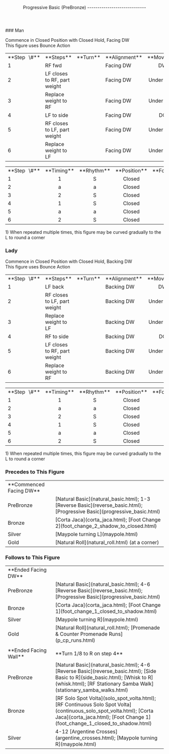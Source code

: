 <header>Progressive Basic (PreBronze)
-----------------------------

 </header>### Man

Commence in Closed Position with Closed Hold, Facing DW  
 This figure uses Bounce Action

 <table class="style1"> <tbody><tr> <td style="width:10%">**Step<span style="color:white">\_</span>\#**</td> <td style="width:38%">**Steps**</td> <td style="width:20%">**Turn**</td> <td style="width:16%">**Alignment**</td> <td style="width:16%;text-align:center">**Moving**</td> </tr> <tr> <td>1</td> <td>RF fwd</td> <td> </td> <td>Facing DW</td> <td style="text-align:center">DW</td> </tr> <tr> <td>2</td> <td>LF closes to RF, part weight</td> <td> </td> <td>Facing DW</td> <td style="text-align:center">Under Body</td> </tr> <tr> <td>3</td> <td>Replace weight to RF</td> <td> </td> <td>Facing DW</td> <td style="text-align:center">Under Body</td> </tr> <tr> <td>4</td> <td>LF to side</td> <td> </td> <td>Facing DW</td> <td style="text-align:center">DC</td> </tr> <tr> <td>5</td> <td>RF closes to LF, part weight</td> <td> </td> <td>Facing DW</td> <td style="text-align:center">Under Body</td> </tr> <tr> <td>6</td> <td>Replace weight to LF</td> <td> </td> <td>Facing DW</td> <td style="text-align:center">Under Body</td> </tr> </tbody></table>

 <table class="style1"> <tbody><tr> <td style="width:10%">**Step<span style="color:white">\_</span>\#**</td> <td style="width:20%;text-align:center">**Timing**</td> <td style="width:20%;text-align:center">**Rhythm**</td> <td style="width:30%;text-align:center">**Position**</td> <td style="width:20%;text-align:right">**Footwork**</td> </tr> <tr> <td>1</td> <td style="text-align:center">1</td> <td style="text-align:center">S</td> <td style="text-align:center">Closed</td> <td style="text-align:right">BF</td> </tr> <tr> <td>2</td> <td style="text-align:center">a</td> <td style="text-align:center">a</td> <td style="text-align:center">Closed</td> <td style="text-align:right">B</td> </tr> <tr> <td>3</td> <td style="text-align:center">2</td> <td style="text-align:center">S</td> <td style="text-align:center">Closed</td> <td style="text-align:right">BF</td> </tr> <tr> <td>4</td> <td style="text-align:center">1</td> <td style="text-align:center">S</td> <td style="text-align:center">Closed</td> <td style="text-align:right">BF</td> </tr> <tr> <td>5</td> <td style="text-align:center">a</td> <td style="text-align:center">a</td> <td style="text-align:center">Closed</td> <td style="text-align:right">B</td> </tr> <tr> <td>6</td> <td style="text-align:center">2</td> <td style="text-align:center">S</td> <td style="text-align:center">Closed</td> <td style="text-align:right">BF</td> </tr> </tbody></table>

1\) When repeated multiple times, this figure may be curved gradually to the L to round a corner

### Lady

Commence in Closed Position with Closed Hold, Backing DW  
 This figure uses Bounce Action

 <table class="style1"> <tbody><tr> <td style="width:10%">**Step<span style="color:white">\_</span>\#**</td> <td style="width:38%">**Steps**</td> <td style="width:20%">**Turn**</td> <td style="width:16%">**Alignment**</td> <td style="width:16%;text-align:center">**Moving**</td> </tr> <tr> <td>1</td> <td>LF back</td> <td> </td> <td>Backing DW</td> <td style="text-align:center">DW</td> </tr> <tr> <td>2</td> <td>RF closes to LF, part weight</td> <td> </td> <td>Backing DW</td> <td style="text-align:center">Under Body</td> </tr> <tr> <td>3</td> <td>Replace weight to LF</td> <td> </td> <td>Backing DW</td> <td style="text-align:center">Under Body</td> </tr> <tr> <td>4</td> <td>RF to side</td> <td> </td> <td>Backing DW</td> <td style="text-align:center">DC</td> </tr> <tr> <td>5</td> <td>LF closes to RF, part weight</td> <td> </td> <td>Backing DW</td> <td style="text-align:center">Under Body</td> </tr> <tr> <td>6</td> <td>Replace weight to RF</td> <td> </td> <td>Backing DW</td> <td style="text-align:center">Under Body</td> </tr> </tbody></table>

 <table class="style1"> <tbody><tr> <td style="width:10%">**Step<span style="color:white">\_</span>\#**</td> <td style="width:20%;text-align:center">**Timing**</td> <td style="width:20%;text-align:center">**Rhythm**</td> <td style="width:30%;text-align:center">**Position**</td> <td style="width:20%;text-align:right">**Footwork**</td> </tr> <tr> <td>1</td> <td style="text-align:center">1</td> <td style="text-align:center">S</td> <td style="text-align:center">Closed</td> <td style="text-align:right">BF</td> </tr> <tr> <td>2 </td> <td style="text-align:center">a</td> <td style="text-align:center">a</td> <td style="text-align:center">Closed</td> <td style="text-align:right">B</td> </tr> <tr> <td>3</td> <td style="text-align:center">2</td> <td style="text-align:center">S</td> <td style="text-align:center">Closed</td> <td style="text-align:right">BF</td> </tr> <tr> <td>4</td> <td style="text-align:center">1</td> <td style="text-align:center">S</td> <td style="text-align:center">Closed</td> <td style="text-align:right">BF</td> </tr> <tr> <td>5</td> <td style="text-align:center">a</td> <td style="text-align:center">a</td> <td style="text-align:center">Closed</td> <td style="text-align:right">B</td> </tr> <tr> <td>6</td> <td style="text-align:center">2</td> <td style="text-align:center">S</td> <td style="text-align:center">Closed</td> <td style="text-align:right">BF</td> </tr> </tbody></table>

1\) When repeated multiple times, this figure may be curved gradually to the L to round a corner

### Precedes to This Figure

 <table> <tbody><tr> <td style="width:30%">**Commenced Facing DW**</td> <td> </td> </tr> <tr> <td style="width:30%">PreBronze</td> <td> [Natural Basic](natural_basic.html); 1-3 [Reverse Basic](reverse_basic.html); [Progressive Basic](progressive_basic.html) </td> </tr> <tr> <td>Bronze</td> <td> [Corta Jaca](corta_jaca.html); [Foot Change 2](foot_change_2_shadow_to_closed.html) </td> </tr> <tr> <td>Silver</td> <td> [Maypole turning L](maypole.html) </td> </tr> <tr> <td>Gold</td> <td> [Natural Roll](natural_roll.html) (at a corner) </td> </tr> </tbody></table>

### Follows to This Figure

 <table> <tbody><tr> <td style="width:30%">**Ended Facing DW**</td> <td> </td> </tr> <tr> <td style="width:30%">PreBronze</td> <td> [Natural Basic](natural_basic.html); 4-6 [Reverse Basic](reverse_basic.html); [Progressive Basic](progressive_basic.html) </td> </tr> <tr> <td style="width: 30%">Bronze</td> <td> [Corta Jaca](corta_jaca.html); [Foot Change 1](foot_change_1_closed_to_shadow.html) </td> </tr> <tr> <td style="width: 30%">Silver</td> <td> [Maypole turning R](maypole.html) </td> </tr> <tr> <td style="width: 30%">Gold</td> <td> [Natural Roll](natural_roll.html); [Promenade &amp; Counter Promenade Runs](p_cp_runs.html) </td> </tr> <tr> <td style="width: 30%"> </td> <td></td> </tr> <tr> <td style="width: 30%">**Ended Facing Wall**</td> <td>**Turn 1/8 to R on step 4**</td> </tr> <tr> <td style="width:30%">PreBronze</td> <td> [Natural Basic](natural_basic.html); 4-6 [Reverse Basic](reverse_basic.html); [Side Basic to R](side_basic.html); [Whisk to R](whisk.html); [RF Stationary Samba Walk](stationary_samba_walks.html) </td> </tr> <tr> <td style="width: 30%">Bronze</td> <td> [RF Solo Spot Volta](solo_spot_volta.html); [RF Continuous Solo Spot Volta](continuous_solo_spot_volta.html); [Corta Jaca](corta_jaca.html); [Foot Change 1](foot_change_1_closed_to_shadow.html) </td> </tr> <tr> <td style="width: 30%">Silver</td> <td> 4-12 [Argentine Crosses](argentine_crosses.html); [Maypole turning R](maypole.html) </td> </tr> </tbody></table>